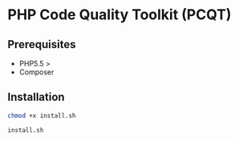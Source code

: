 # PHP Code Quality Toolkit (PCQT)

## Prerequisites

* PHP5.5 >
* Composer

## Installation

```bash
chmod +x install.sh
```

```bash
install.sh
```
